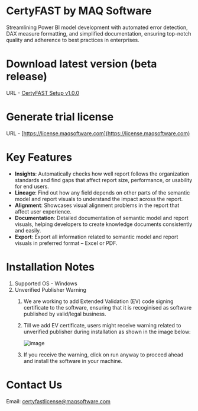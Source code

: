 # CertyFAST by MAQ Software
Streamlining Power BI model development with automated error detection, DAX measure formatting, and simplified documentation, ensuring top-notch quality and adherence to best practices in enterprises.


# Download latest version (beta release)
URL - [CertyFAST Setup v1.0.0](https://github.com/maqsoftware/CertyFAST/releases/download/v1.0.0/CertyFAST.Setup.1.0.0.exe)

# Generate trial license
URL - [https://license.maqsoftware.com](https://license.maqsoftware.com)


# Key Features

- **Insights**: Automatically checks how well report follows the organization standards and find gaps that affect report size, performance, or usability for end users.
- **Lineage**: Find out how any field depends on other parts of the semantic model and report visuals to understand the impact across the report.​
- **Alignment**: Showcases visual alignment problems in the report that affect user experience.​
- **Documentation**: Detailed documentation of semantic model and report visuals, helping developers to create knowledge documents consistently and easily.​
- **Export**: Export all information related to semantic model and report visuals in preferred format – Excel or PDF.

# Installation Notes
1. Supported OS - Windows
2. Unverified Publisher Warning
    1. We are working to add Extended Validation (EV) code signing certificate to the software, ensuring that it is recoginised as software published by valid/legal business.
    2. Till we add EV certificate, users might receive warning related to unverified publisher during installation as shown in the image below:

         ![image](https://github.com/maqsoftware/CertyFAST/assets/34050132/2c7f799b-463a-4324-aa1f-a8009ab97aae)

    3. If you receive the warning, click on run anyway to proceed ahead and install the software in your machine.


# Contact Us
Email: [certyfastlicense@maqsoftware.com](mailto:certyfastlicense@maqsoftware.com)

